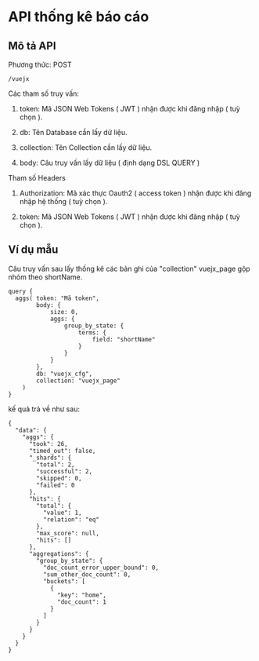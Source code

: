 # API thống kê báo cáo
## Mô tả API
Phương thức: POST
```
/vuejx
```
Các tham số truy vấn:
1. token: Mã JSON Web Tokens ( JWT ) nhận được khi đăng nhập ( tuỳ chọn ).

2. db: Tên Database cần lấy dữ liệu.

3. collection: Tên Collection cần lấy dữ liệu.

4. body: Câu truy vấn lấy dữ liệu ( định dạng DSL QUERY )

Tham số Headers

1. Authorization: Mã xác thực Oauth2 ( access token ) nhận được khi đăng nhập hệ thống ( tuỳ chọn ).

2. token: Mã JSON Web Tokens ( JWT ) nhận được khi đăng nhập ( tuỳ chọn ).

## Ví dụ mẫu
Câu truy vấn sau lấy thống kê các bản ghi của "collection" vuejx_page gộp nhóm theo shortName.
```
query {
  aggs( token: "Mã token",
        body: {
            size: 0,
            aggs: {
                group_by_state: {
                    terms: {
                        field: "shortName"
                    }
                }
            }
        },
        db: "vuejx_cfg",
        collection: "vuejx_page"
    )
}
```
kế quả trả về như sau:
```
{
  "data": {
    "aggs": {
      "took": 26,
      "timed_out": false,
      "_shards": {
        "total": 2,
        "successful": 2,
        "skipped": 0,
        "failed": 0
      },
      "hits": {
        "total": {
          "value": 1,
          "relation": "eq"
        },
        "max_score": null,
        "hits": []
      },
      "aggregations": {
        "group_by_state": {
          "doc_count_error_upper_bound": 0,
          "sum_other_doc_count": 0,
          "buckets": [
            {
              "key": "home",
              "doc_count": 1
            }
          ]
        }
      }
    }
  }
}
```
